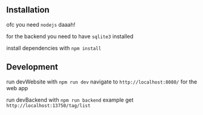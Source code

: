 ## Installation

ofc you need `nodejs` daaah!

for the backend you need to have `sqlite3` installed

install dependencies with `npm install`

## Development

run devWebsite with `npm run dev`
navigate to `http://localhost:8080/` for the web app


run devBackend with `npm run backend`
example get `http://localhost:13750/tag/list`
